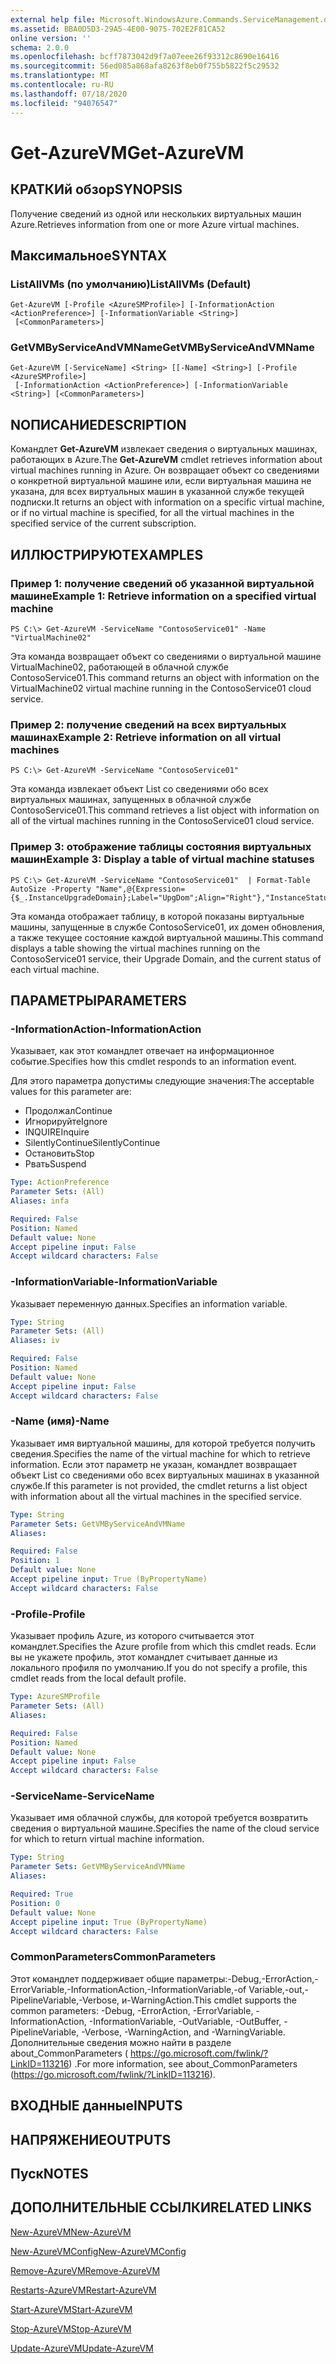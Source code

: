 ```yaml
---
external help file: Microsoft.WindowsAzure.Commands.ServiceManagement.dll-Help.xml
ms.assetid: BBA0D5D3-29A5-4E00-9075-702E2F81CA52
online version: ''
schema: 2.0.0
ms.openlocfilehash: bcff7873042d9f7a07eee26f93312c8690e16416
ms.sourcegitcommit: 56ed085a868afa8263f8eb0f755b5822f5c29532
ms.translationtype: MT
ms.contentlocale: ru-RU
ms.lasthandoff: 07/18/2020
ms.locfileid: "94076547"
---
```

# <span data-ttu-id="700f2-101">Get-AzureVM</span><span class="sxs-lookup"><span data-stu-id="700f2-101">Get-AzureVM</span></span>

## <span data-ttu-id="700f2-102">КРАТКИй обзор</span><span class="sxs-lookup"><span data-stu-id="700f2-102">SYNOPSIS</span></span>
<span data-ttu-id="700f2-103">Получение сведений из одной или нескольких виртуальных машин Azure.</span><span class="sxs-lookup"><span data-stu-id="700f2-103">Retrieves information from one or more Azure virtual machines.</span></span>

## <span data-ttu-id="700f2-104">Максимальное</span><span class="sxs-lookup"><span data-stu-id="700f2-104">SYNTAX</span></span>

### <span data-ttu-id="700f2-105">ListAllVMs (по умолчанию)</span><span class="sxs-lookup"><span data-stu-id="700f2-105">ListAllVMs (Default)</span></span>
```
Get-AzureVM [-Profile <AzureSMProfile>] [-InformationAction <ActionPreference>] [-InformationVariable <String>]
 [<CommonParameters>]
```

### <span data-ttu-id="700f2-106">GetVMByServiceAndVMName</span><span class="sxs-lookup"><span data-stu-id="700f2-106">GetVMByServiceAndVMName</span></span>
```
Get-AzureVM [-ServiceName] <String> [[-Name] <String>] [-Profile <AzureSMProfile>]
 [-InformationAction <ActionPreference>] [-InformationVariable <String>] [<CommonParameters>]
```

## <span data-ttu-id="700f2-107">NОПИСАНИЕ</span><span class="sxs-lookup"><span data-stu-id="700f2-107">DESCRIPTION</span></span>
<span data-ttu-id="700f2-108">Командлет **Get-AzureVM** извлекает сведения о виртуальных машинах, работающих в Azure.</span><span class="sxs-lookup"><span data-stu-id="700f2-108">The **Get-AzureVM** cmdlet retrieves information about virtual machines running in Azure.</span></span>
<span data-ttu-id="700f2-109">Он возвращает объект со сведениями о конкретной виртуальной машине или, если виртуальная машина не указана, для всех виртуальных машин в указанной службе текущей подписки.</span><span class="sxs-lookup"><span data-stu-id="700f2-109">It returns an object with information on a specific virtual machine, or if no virtual machine is specified, for all the virtual machines in the specified service of the current subscription.</span></span>

## <span data-ttu-id="700f2-110">ИЛЛЮСТРИРУЮТ</span><span class="sxs-lookup"><span data-stu-id="700f2-110">EXAMPLES</span></span>

### <span data-ttu-id="700f2-111">Пример 1: получение сведений об указанной виртуальной машине</span><span class="sxs-lookup"><span data-stu-id="700f2-111">Example 1: Retrieve information on a specified virtual machine</span></span>
```
PS C:\> Get-AzureVM -ServiceName "ContosoService01" -Name "VirtualMachine02"
```

<span data-ttu-id="700f2-112">Эта команда возвращает объект со сведениями о виртуальной машине VirtualMachine02, работающей в облачной службе ContosoService01.</span><span class="sxs-lookup"><span data-stu-id="700f2-112">This command returns an object with information on the VirtualMachine02 virtual machine running in the ContosoService01 cloud service.</span></span>

### <span data-ttu-id="700f2-113">Пример 2: получение сведений на всех виртуальных машинах</span><span class="sxs-lookup"><span data-stu-id="700f2-113">Example 2: Retrieve information on all virtual machines</span></span>
```
PS C:\> Get-AzureVM -ServiceName "ContosoService01"
```

<span data-ttu-id="700f2-114">Эта команда извлекает объект List со сведениями обо всех виртуальных машинах, запущенных в облачной службе ContosoService01.</span><span class="sxs-lookup"><span data-stu-id="700f2-114">This command retrieves a list object with information on all of the virtual machines running in the ContosoService01 cloud service.</span></span>

### <span data-ttu-id="700f2-115">Пример 3: отображение таблицы состояния виртуальных машин</span><span class="sxs-lookup"><span data-stu-id="700f2-115">Example 3: Display a table of virtual machine statuses</span></span>
```
PS C:\> Get-AzureVM -ServiceName "ContosoService01"  | Format-Table AutoSize -Property "Name",@{Expression={$_.InstanceUpgradeDomain};Label="UpgDom";Align="Right"},"InstanceStatus"
```

<span data-ttu-id="700f2-116">Эта команда отображает таблицу, в которой показаны виртуальные машины, запущенные в службе ContosoService01, их домен обновления, а также текущее состояние каждой виртуальной машины.</span><span class="sxs-lookup"><span data-stu-id="700f2-116">This command displays a table showing the virtual machines running on the ContosoService01 service, their Upgrade Domain, and the current status of each virtual machine.</span></span>

## <span data-ttu-id="700f2-117">ПАРАМЕТРЫ</span><span class="sxs-lookup"><span data-stu-id="700f2-117">PARAMETERS</span></span>

### <span data-ttu-id="700f2-118">-InformationAction</span><span class="sxs-lookup"><span data-stu-id="700f2-118">-InformationAction</span></span>
<span data-ttu-id="700f2-119">Указывает, как этот командлет отвечает на информационное событие.</span><span class="sxs-lookup"><span data-stu-id="700f2-119">Specifies how this cmdlet responds to an information event.</span></span>

<span data-ttu-id="700f2-120">Для этого параметра допустимы следующие значения:</span><span class="sxs-lookup"><span data-stu-id="700f2-120">The acceptable values for this parameter are:</span></span>

- <span data-ttu-id="700f2-121">Продолжал</span><span class="sxs-lookup"><span data-stu-id="700f2-121">Continue</span></span>
- <span data-ttu-id="700f2-122">Игнорируйте</span><span class="sxs-lookup"><span data-stu-id="700f2-122">Ignore</span></span>
- <span data-ttu-id="700f2-123">INQUIRE</span><span class="sxs-lookup"><span data-stu-id="700f2-123">Inquire</span></span>
- <span data-ttu-id="700f2-124">SilentlyContinue</span><span class="sxs-lookup"><span data-stu-id="700f2-124">SilentlyContinue</span></span>
- <span data-ttu-id="700f2-125">Остановить</span><span class="sxs-lookup"><span data-stu-id="700f2-125">Stop</span></span>
- <span data-ttu-id="700f2-126">Рвать</span><span class="sxs-lookup"><span data-stu-id="700f2-126">Suspend</span></span>

```yaml
Type: ActionPreference
Parameter Sets: (All)
Aliases: infa

Required: False
Position: Named
Default value: None
Accept pipeline input: False
Accept wildcard characters: False
```

### <span data-ttu-id="700f2-127">-InformationVariable</span><span class="sxs-lookup"><span data-stu-id="700f2-127">-InformationVariable</span></span>
<span data-ttu-id="700f2-128">Указывает переменную данных.</span><span class="sxs-lookup"><span data-stu-id="700f2-128">Specifies an information variable.</span></span>

```yaml
Type: String
Parameter Sets: (All)
Aliases: iv

Required: False
Position: Named
Default value: None
Accept pipeline input: False
Accept wildcard characters: False
```

### <span data-ttu-id="700f2-129">-Name (имя)</span><span class="sxs-lookup"><span data-stu-id="700f2-129">-Name</span></span>
<span data-ttu-id="700f2-130">Указывает имя виртуальной машины, для которой требуется получить сведения.</span><span class="sxs-lookup"><span data-stu-id="700f2-130">Specifies the name of the virtual machine for which to retrieve information.</span></span>
<span data-ttu-id="700f2-131">Если этот параметр не указан, командлет возвращает объект List со сведениями обо всех виртуальных машинах в указанной службе.</span><span class="sxs-lookup"><span data-stu-id="700f2-131">If this parameter is not provided, the cmdlet returns a list object with information about all the virtual machines in the specified service.</span></span>

```yaml
Type: String
Parameter Sets: GetVMByServiceAndVMName
Aliases: 

Required: False
Position: 1
Default value: None
Accept pipeline input: True (ByPropertyName)
Accept wildcard characters: False
```

### <span data-ttu-id="700f2-132">-Profile</span><span class="sxs-lookup"><span data-stu-id="700f2-132">-Profile</span></span>
<span data-ttu-id="700f2-133">Указывает профиль Azure, из которого считывается этот командлет.</span><span class="sxs-lookup"><span data-stu-id="700f2-133">Specifies the Azure profile from which this cmdlet reads.</span></span>
<span data-ttu-id="700f2-134">Если вы не укажете профиль, этот командлет считывает данные из локального профиля по умолчанию.</span><span class="sxs-lookup"><span data-stu-id="700f2-134">If you do not specify a profile, this cmdlet reads from the local default profile.</span></span>

```yaml
Type: AzureSMProfile
Parameter Sets: (All)
Aliases: 

Required: False
Position: Named
Default value: None
Accept pipeline input: False
Accept wildcard characters: False
```

### <span data-ttu-id="700f2-135">-ServiceName</span><span class="sxs-lookup"><span data-stu-id="700f2-135">-ServiceName</span></span>
<span data-ttu-id="700f2-136">Указывает имя облачной службы, для которой требуется возвратить сведения о виртуальной машине.</span><span class="sxs-lookup"><span data-stu-id="700f2-136">Specifies the name of the cloud service for which to return virtual machine information.</span></span>

```yaml
Type: String
Parameter Sets: GetVMByServiceAndVMName
Aliases: 

Required: True
Position: 0
Default value: None
Accept pipeline input: True (ByPropertyName)
Accept wildcard characters: False
```

### <span data-ttu-id="700f2-137">CommonParameters</span><span class="sxs-lookup"><span data-stu-id="700f2-137">CommonParameters</span></span>
<span data-ttu-id="700f2-138">Этот командлет поддерживает общие параметры:-Debug,-ErrorAction,-ErrorVariable,-InformationAction,-InformationVariable,-of Variable,-out,-PipelineVariable,-Verbose, и-WarningAction.</span><span class="sxs-lookup"><span data-stu-id="700f2-138">This cmdlet supports the common parameters: -Debug, -ErrorAction, -ErrorVariable, -InformationAction, -InformationVariable, -OutVariable, -OutBuffer, -PipelineVariable, -Verbose, -WarningAction, and -WarningVariable.</span></span> <span data-ttu-id="700f2-139">Дополнительные сведения можно найти в разделе about_CommonParameters ( https://go.microsoft.com/fwlink/?LinkID=113216) .</span><span class="sxs-lookup"><span data-stu-id="700f2-139">For more information, see about_CommonParameters (https://go.microsoft.com/fwlink/?LinkID=113216).</span></span>

## <span data-ttu-id="700f2-140">ВХОДНЫЕ данные</span><span class="sxs-lookup"><span data-stu-id="700f2-140">INPUTS</span></span>

## <span data-ttu-id="700f2-141">НАПРЯЖЕНИЕ</span><span class="sxs-lookup"><span data-stu-id="700f2-141">OUTPUTS</span></span>

## <span data-ttu-id="700f2-142">Пуск</span><span class="sxs-lookup"><span data-stu-id="700f2-142">NOTES</span></span>

## <span data-ttu-id="700f2-143">ДОПОЛНИТЕЛЬНЫЕ ССЫЛКИ</span><span class="sxs-lookup"><span data-stu-id="700f2-143">RELATED LINKS</span></span>

[<span data-ttu-id="700f2-144">New-AzureVM</span><span class="sxs-lookup"><span data-stu-id="700f2-144">New-AzureVM</span></span>](./New-AzureVM.md)

[<span data-ttu-id="700f2-145">New-AzureVMConfig</span><span class="sxs-lookup"><span data-stu-id="700f2-145">New-AzureVMConfig</span></span>](./New-AzureVMConfig.md)

[<span data-ttu-id="700f2-146">Remove-AzureVM</span><span class="sxs-lookup"><span data-stu-id="700f2-146">Remove-AzureVM</span></span>](./Remove-AzureVM.md)

[<span data-ttu-id="700f2-147">Restarts-AzureVM</span><span class="sxs-lookup"><span data-stu-id="700f2-147">Restart-AzureVM</span></span>](./Restart-AzureVM.md)

[<span data-ttu-id="700f2-148">Start-AzureVM</span><span class="sxs-lookup"><span data-stu-id="700f2-148">Start-AzureVM</span></span>](./Start-AzureVM.md)

[<span data-ttu-id="700f2-149">Stop-AzureVM</span><span class="sxs-lookup"><span data-stu-id="700f2-149">Stop-AzureVM</span></span>](./Stop-AzureVM.md)

[<span data-ttu-id="700f2-150">Update-AzureVM</span><span class="sxs-lookup"><span data-stu-id="700f2-150">Update-AzureVM</span></span>](./Update-AzureVM.md)


